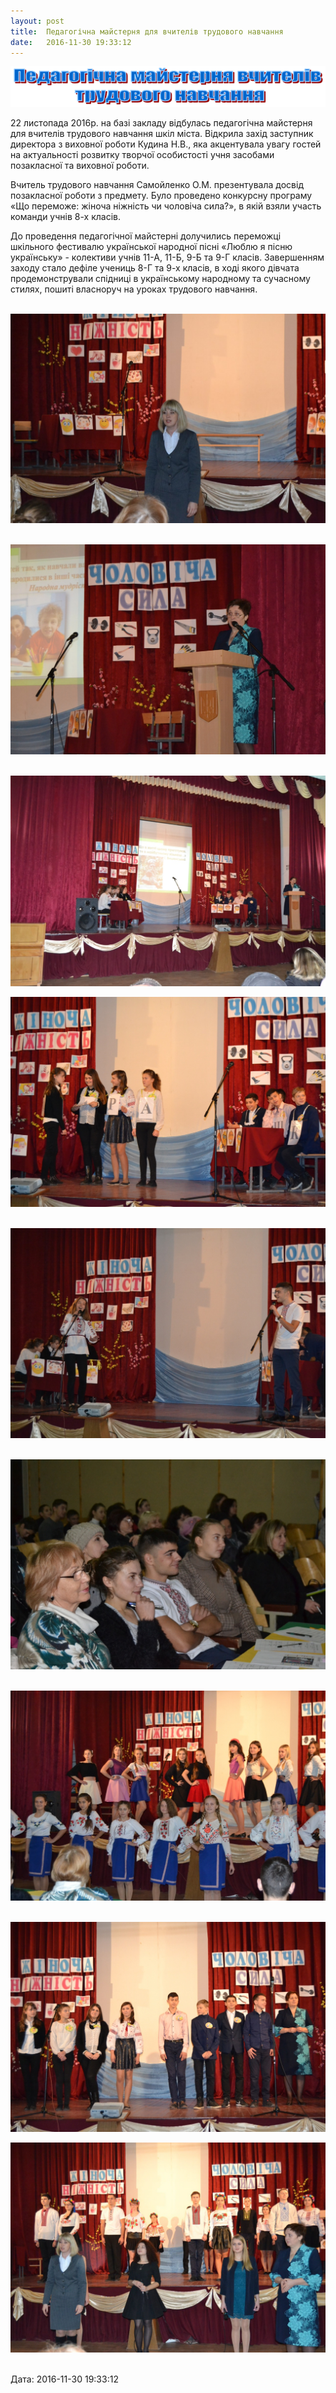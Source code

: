 ```yaml
---
layout: post
title:  Педагогічна майстерня для вчителів трудового навчання
date:   2016-11-30 19:33:12
---
```

![](/assets/tiger-1480436400.png)

22 листопада 2016р. на базі закладу відбулась педагогічна майстерня для вчителів трудового навчання шкіл міста. Відкрила захід заступник директора з виховної роботи Кудина Н.В., яка акцентувала увагу гостей на актуальності розвитку творчої особистості учня засобами позакласної та виховної роботи.

Вчитель трудового навчання Самойленко О.М. презентувала досвід позакласної роботи з предмету. Було проведено конкурсну програму «Що переможе: жіноча ніжність чи чоловіча сила?», в якій взяли участь команди учнів 8-х класів.

До проведення педагогічної майстерні долучились переможці шкільного фестивалю української народної пісні «Люблю я пісню українську» - колективи учнів 11-А, 11-Б, 9-Б та 9-Г класів. Завершенням заходу стало дефіле учениць 8-Г та 9-х класів, в ході якого дівчата продемонстрували спідниці в українському народному та сучасному стилях, пошиті власноруч на уроках трудового навчання. 

 ![](/assets/tiger-1480527110.jpg)

 ![](/assets/tiger-1480436703.jpg)

 ![](/assets/tiger-1480436734.jpg)

![](/assets/tiger-1480436757.jpg)

 ![](/assets/tiger-1480436781.jpg)

 ![](/assets/tiger-1480436825.jpg)

 ![](/assets/tiger-1480436849.jpg)

 ![](/assets/tiger-1480436874.jpg)

![](/assets/tiger-1480527176.jpg) 

  
Дата: 2016-11-30 19:33:12